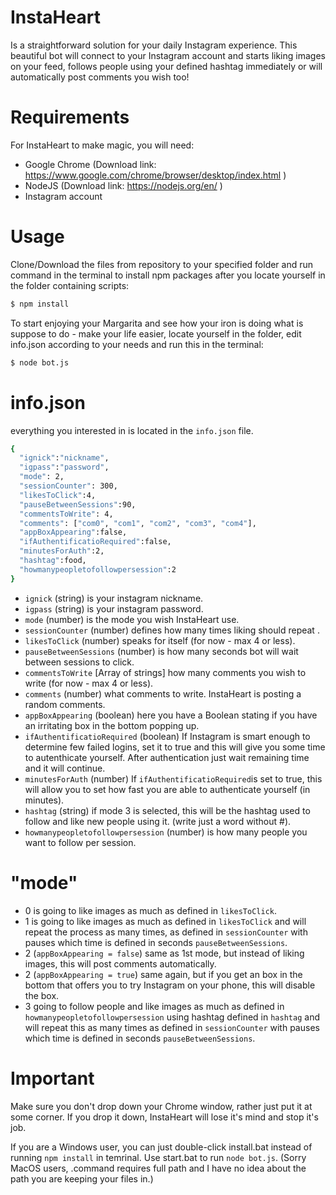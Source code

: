 # InstaHeart

Is a straightforward solution for your daily Instagram experience. This beautiful bot will connect to your Instagram account and starts liking images on your feed, follows people using your defined hashtag immediately or will automatically post comments you wish too!

# Requirements

For InstaHeart to make magic, you will need:

  - Google Chrome
  (Download link: https://www.google.com/chrome/browser/desktop/index.html )
  - NodeJS
  (Download link: https://nodejs.org/en/ )
  - Instagram account
  
# Usage
  
Clone/Download the files from repository to your specified folder and run command in the terminal to install npm packages after you locate yourself in the folder containing scripts: 
  
```sh
$ npm install
```

To start enjoying your Margarita and see how your iron is doing what is suppose to do - make your life easier, locate yourself in the folder, edit info.json according to your needs and run this in the terminal:

```sh
$ node bot.js
```

# info.json
everything you interested in is located in the `info.json` file. 

```sh
{
  "ignick":"nickname",
  "igpass":"password",
  "mode": 2,
  "sessionCounter": 300,
  "likesToClick":4,
  "pauseBetweenSessions":90,
  "commentsToWrite": 4,
  "comments": ["com0", "com1", "com2", "com3", "com4"],
  "appBoxAppearing":false,
  "ifAuthentificatioRequired":false,
  "minutesForAuth":2,
  "hashtag":food,
  "howmanypeopletofollowpersession":2
}
```
- `ignick` (string) is your instagram nickname.
- `igpass` (string) is your instagram password.
- `mode` (number) is the mode you wish InstaHeart use.
- `sessionCounter` (number) defines how many times liking should repeat .
- `likesToClick` (number) speaks for itself (for now - max 4 or less).
- `pauseBetweenSessions` (number) is how many seconds bot will wait between sessions to click.
- `commentsToWrite` [Array of strings] how many comments you wish to write (for now - max 4 or less).
- `comments` (number) what comments to write. InstaHeart is posting a random comments. 
- `appBoxAppearing` (boolean) here you have a Boolean stating if you have an irritating box in the bottom popping up. 
- `ifAuthentificatioRequired` (boolean) If Instagram is smart enough to determine few failed logins, set it to true and this will give you some time to autenthicate yourself. After authentication just wait remaining time and it will continue.
- `minutesForAuth` (number) If `ifAuthentificatioRequired`is set to true, this will allow you to set how fast you are able to authenticate yourself (in minutes).
- `hashtag` (string) if mode 3 is selected, this will be the hashtag used to follow and like new people using it. (write just a word without #).
- `howmanypeopletofollowpersession` (number) is how many people you want to follow per session.
 
# "mode"
 
- 0 is going to like images as much as defined in `likesToClick`.
- 1 is going to like images as much as defined in `likesToClick` and will repeat the process as many times, as defined in `sessionCounter` with pauses which time is defined in seconds `pauseBetweenSessions`.
- 2 (`appBoxAppearing = false`) same as 1st mode, but instead of liking images, this will post comments automatically. 
- 2 (`appBoxAppearing = true`) same again, but if you get an box in the bottom that offers you to try Instagram on your phone, this will disable the box.
- 3  going to follow people and like images as much as defined in `howmanypeopletofollowpersession` using hashtag defined in `hashtag` and will repeat this as many times as defined in `sessionCounter` with pauses which time is defined in seconds `pauseBetweenSessions`.


# Important

Make sure you don't drop down your Chrome window, rather just put it at some corner. If you drop it down, InstaHeart will lose it's mind and stop it's job. 

If you are a Windows user, you can just double-click install.bat instead of running `npm install` in temrinal. Use start.bat to run `node bot.js`. (Sorry MacOS users, .command requires full path and I have no idea about the path you are keeping your files in.)


